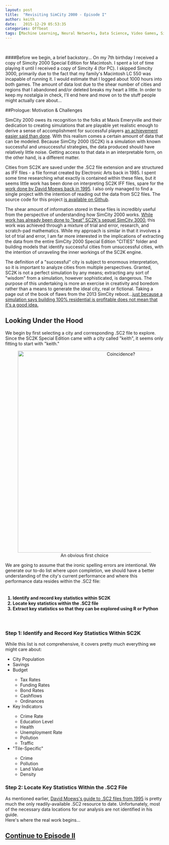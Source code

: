 ```yaml
---
layout: post
title:  "Revisiting SimCity 2000 - Episode I"
author: keith
date:   2015-12-29 05:53:35
categories: Offbeat
tags: [Machine Learning, Neural Networks, Data Science, Video Games, SimCity, Simulation, Hex Editing]
---
```

<br>

####Before we begin, a brief backstory...
On my 7th birthday I received a copy of Simcity 2000 Special Edition for Macintosh. I spent a lot of time playing it until I received a copy of Simcity 4 (for PC). I skipped Simcity 3000, primarily due to the fact that my family's Macintosh LC 550 was incapable of running it. I would estimate that I logged about 1000 hours into both games. The amount of data lost due to the shear number of cities and regions that I abandoned and/or deleted breaks my heart a little. In order to keep my nostalgia in check, I'll end here and move on to the stuff people might actually care about...
<br>  

##Prologue: Motivation & Challenges

<p>SimCity 2000 owes its recognition to the folks at Maxis Emeryville and their dedication to creating simulations that are playable yet realistic enough to derive a sense of accomplishment for successful players
<a href="http://www.rockpapershotgun.com/2014/01/07/john-vs-the-trees-woodcutter-simulator-2013/" target="_blank">an achievement easier said than done</a>.
 With this realism comes a certain amount of data that can be modeled. Because SimCity 2000 (SC2K) is a simulation with known successful and unsuccessful strategies, the data produced should have relatively little noise. Getting access to that data in an interpretable form, on the other hand, is a different matter.<p/>
 Cities from SC2K are saved under the .SC2 file extension and are structured as IFF files - a file format created by Electronic Arts back in 1985. I spent some time researching what exactly is contained within these files, but it seems little work has been done on interpreting SC2K IFF files, spare for the <a href="http://djm.cc/simcity-2000-info.txt/" target="_blank">work done by David Moews back in 1995</a>. I also only managed to find a single project with the intention of reading out the data from SC2 files. The source code for this project <a href="https://github.com/emtiu/sc2000tool" target="_blank">is available on Github</a>.
 <p>The shear amount of information stored in these files is incredibly useful from the perspective of understanding how SimCity 2000 works. <a href="https://www.vice.com/read/the-totalitarian-buddhist-who-beat-sim-city/" target="_blank">While work has already been done to "beat" SC2K's sequel SimCity 3000</a>, this work was achieved through a mixture of trial and error, research, and scratch-pad mathematics. While my approach is similar in that it involves a lot of trial and error, I am far more interested in the implications of  extracting the data from the entire SimCity 2000 Special Edition "CITIES" folder and building models that identify successful cities from unsuccessful cities, with the intention of unraveling the inner workings of the SC2K engine.</p> <p>The definition of a "successful" city is subject to enormous interpretation, so it is important to analyze cities from multiple perspectives. Granted, SC2K is not a perfect simulation by any means; extracting any sort of "wisdom" from a simulation, however sophisticated, is dangerous. The purpose of this undertaking is more an exercise in creativity and boredom rather than a means to generate the ideal city, real or fictional. Taking a page out of the book of flaws from the 2013 SimCity reboot...<a href="https://www.youtube.com/watch?v=IHt0kAhXIu4/" target="_blank">just because a simulation says building 100% residential is profitable does not mean that it's a good idea.</a></p>

<h2>Looking Under the Hood</h2>
<p>We begin by first selecting a city and corresponding .SC2 file to explore. Since the SC2K Special Edition came with a city called "keith", it seems only fitting to start with "keith."
 <figure>
  <center><img src="http://iamthevastidledhitchhiker.github.io/figs/simcity_ep1/SS_01.jpg" alt="Coincidence?" width = "640"></center>
  <figcaption align="center">An obvious first choice</figcaption>
  </figure>
  We are going to assume that the ironic spelling errors are intentional. We generate our to-do list where upon completion, we should have a better understanding of the city's current performance and where this performance data resides within the .SC2 file: <br><br>

  <h4>
  <ol>
  <li>Identify and record key statistics within SC2K</li>
  <li>Locate key statistics within the .SC2 file</li>
  <li>Extract key statistics so that they can be explored using R or Python</li>
</ol>
  </h4>
  <br>

<h3>Step 1: Identify and Record Key Statistics Within SC2K</h3>
<p>While this list is not comprehensive, it covers pretty much everything we might care about:
<ul>
  <li>City Population</li>
  <li>Savings</li>
  <li>Budget</li>
    <ul>
      <li>Tax Rates</li>
      <li>Funding Rates</li>
      <li>Bond Rates</li>
      <li>Cashflows</li>
      <li>Ordinances</li>
    </ul>
  <li>Key Indicators</li>
  <ul>
    <li>Crime Rate</li>
    <li>Education Level</li>
    <li>Health</li>
    <li>Unemployment Rate</li>
    <li>Pollution</li>
    <li>Traffic</li>
  </ul>
  <li>"Tile-Specific"</li>
  <ul>
    <li>Crime</li>
    <li>Pollution</li>
    <li>Land Value</li>
    <li>Density</li>
  </ul>

</ul>
</p>

<h3>Step 2: Locate Key Statistics Within the .SC2 File</h3>
<p>As mentioned earlier, <a href="http://djm.cc/simcity-2000-info.txt/" target="_blank">David Moews's guide to .SC2 files from 1995</a> is pretty much the only readily-available .SC2 resource to date. Unfortunately,
most of the necessary data locations for our analysis are not identified in his guide. <br>Here's where the real work begins...</p>

<h2><a href="ffbeat/2015/12/30/exploring_simcity_pt2.html">Continue to Episode II</a>
